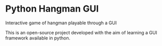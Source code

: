 # Python Hangman GUI
 Interactive game of hangman playable through a GUI

This is an open-source project developed with the aim of learning a GUI framework available in python.